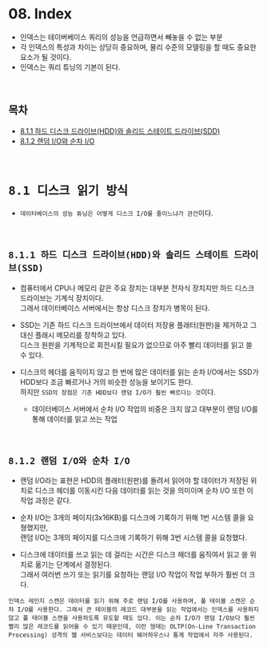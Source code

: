 # 08. Index

- 인덱스는 테이버베이스 쿼리의 성능을 언급하면서 빼놓을 수 없는 부분
- 각 인덱스의 특성과 차이는 상당히 중요하며, 물리 수준의 모델링을 할 때도 중요한 요소가 될 것이다.
- 인덱스는 쿼리 튜닝의 기본이 된다.

<br/>

## **목차**
- [8.1.1 하드 디스크 드라이브(HDD)와 솔리드 스테이트 드라이브(SDD)](#1)
- [8.1.2 랜덤 I/O와 순차 I/O](#2)

<br/>

# **`8.1 디스크 읽기 방식`**
- `데이터베이스의 성능 튜닝은 어떻게 디스크 I/O를 줄이느냐가 관건`이다.

<br/>

## **`8.1.1 하드 디스크 드라이브(HDD)와 솔리드 스테이트 드라이브(SSD)`**<a id="1"></a>
- 컴퓨터에서 CPU나 메모리 같은 주요 장치는 대부분 전자식 장치지만 하드 디스크 드라이브는 기계식 장치이다.  
그래서 데이터베이스 서버에서는 항상 디스크 장치가 병목이 된다.

- SSD는 기존 하드 디스크 드라이브에서 데이터 저장용 플래터(원판)을 제거하고 그 대신 플래시 메모리를 장착하고 있다.  
디스크 원판을 기계적으로 회전시킬 필요가 없으므로 아주 빨리 데이터를 읽고 쓸 수 있다.

- 디스크의 헤더를 움직이지 않고 한 번에 많은 데이터를 읽는 순차 I/O에서는 SSD가 HDD보다 조금 빠르거나 거의 비슷한 성능을 보이기도 한다.  
하지만 `SSD의 장점은 기존 HDD보다 랜덤 I/O가 훨씬 빠르다는 것`이다.
    - 데이터베이스 서버에서 순차 I/O 작업의 비중은 크지 않고 대부분이 랜덤 I/O를 통해 데이터를 읽고 쓰는 작업

<br/>

## **`8.1.2 랜덤 I/O와 순차 I/O`**<a id="2"></a>
- 랜덤 I/O라는 표현은 HDD의 플래터(원판)를 돌려서 읽어야 할 데이터가 저장된 위치로 디스크 헤더를 이동시킨 다음 데이터를 읽는 것을 의미이며 순차 I/O 또한 이 작업 과정은 같다.

- 순차 I/O는 3개의 페이지(3x16KB)를 디스크에 기록하기 위해 1번 시스템 콜을 요쳥했지만,  
랜덤 I/O는 3개의 페이지를 디스크에 기록하기 위해 3번 시스템 콜을 요청했다.

- 디스크에 데이터를 쓰고 읽는 데 걸리는 시간은 디스크 헤더를 움직여서 읽고 쓸 위치로 옮기는 단계에서 결정된다.  
그래서 여러번 쓰기 또는 읽기를 요청하는 랜덤 I/O 작업이 작업 부하가 훨씬 더 크다.

```
인덱스 레인지 스캔은 데이터를 읽기 위해 주로 랜덤 I/O를 사용하며, 풀 테이블 스캔은 순차 I/O를 사용한다. 그래서 큰 테이블의 레코드 대부분을 읽는 작업에서는 인덱스를 사용하지 않고 풀 테이블 스캔을 사용하도록 유도할 때도 있다. 이는 순차 I/O가 랜덤 I/O보다 훨씬 빨리 많은 레코드를 읽어올 수 있기 때문인데, 이런 형태는 OLTP(On-Line Transaction Processing) 성격의 웹 서비스보다는 데이터 웨어하우스나 통계 작업에서 자주 사용된다.
```